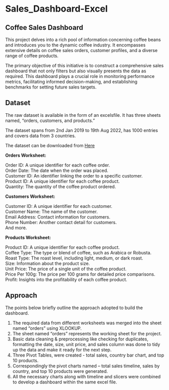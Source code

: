 # Sales_Dashboard-Excel



## Coffee Sales Dashboard

This project delves into a rich pool of information concerning coffee beans and 
introduces you to the dynamic coffee industry. It encompasses extensive details 
on coffee sales orders, customer profiles, and a diverse range of coffee products.

The primary objective of this initiative is to construct a comprehensive sales 
dashboard that not only filters but also visually presents the data as required. This 
dashboard plays a crucial role in monitoring performance metrics, facilitating 
informed decision-making, and establishing benchmarks for setting future sales 
targets.

## Dataset

The raw dataset is available in the form of an excelsfile. It has three sheets named, 
“orders, customers, and products.”

The dataset spans from 2nd Jan 2019 to 19th Aug 2022, has 1000 entries and covers
data from 3 countries.

The dataset can be downloaded from [Here](https://www.kaggle.com/datasets/saadharoon27/coffee-bean-sales-raw-dataset/data)

**Orders Worksheet:**

Order ID: A unique identifier for each coffee order.<br>
Order Date: The date when the order was placed.<br>
Customer ID: An identifier linking the order to a specific customer.<br>
Product ID: A unique identifier for each coffee product.<br>
Quantity: The quantity of the coffee product ordered.<br>

**Customers Worksheet:**

Customer ID: A unique identifier for each customer.<br>
Customer Name: The name of the customer.<br>
Email Address: Contact information for customers.<br>
Phone Number: Another contact detail for customers.<br>
And more.<br>

**Products Worksheet:**

Product ID: A unique identifier for each coffee product.<br>
Coffee Type: The type or blend of coffee, such as Arabica or Robusta.<br>
Roast Type: The roast level, including light, medium, or dark roast.<br>
Size: Information about the product size.<br>
Unit Price: The price of a single unit of the coffee product.<br>
Price Per 100g: The price per 100 grams for detailed price comparisons.<br>
Profit: Insights into the profitability of each coffee product.<br>

## Approach

The points below briefly outline the approach adopted to build the dashboard.

1. The required data from different worksheets was merged into the sheet 
named “orders” using XLOOKUP.<br>
2. The sheet named “orders” represents the working sheet for the project.<br>
3. Basic data cleaning & preprocessing like checking for duplicates, 
formatting the date, size, unit price, and sales column was done to tidy up 
the data and make it ready for the next step.<br>
4. Three Pivot Tables, were created - total sales, country bar chart, and top 10 
products.<br>
5. Correspondingly the pivot charts named – total sales timeline, sales by 
country, and top 10 products were generated.<br>
6. All the necessary charts along with timeline and slicers were combined to 
develop a dashboard within the same excel file.<br>

